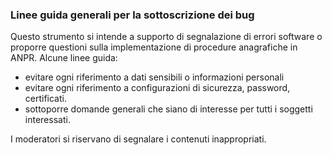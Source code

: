 ### Linee guida generali per la sottoscrizione dei bug

Questo strumento si intende a supporto di segnalazione di errori software o proporre questioni sulla implementazione di procedure anagrafiche in ANPR.
Alcune linee guida:
- evitare ogni riferimento a dati sensibili o informazioni personali
- evitare ogni riferimento a configurazioni di sicurezza, password, certificati.
- sottoporre domande generali che siano di interesse per tutti i soggetti interessati.

I moderatori si riservano di segnalare i contenuti inappropriati.

